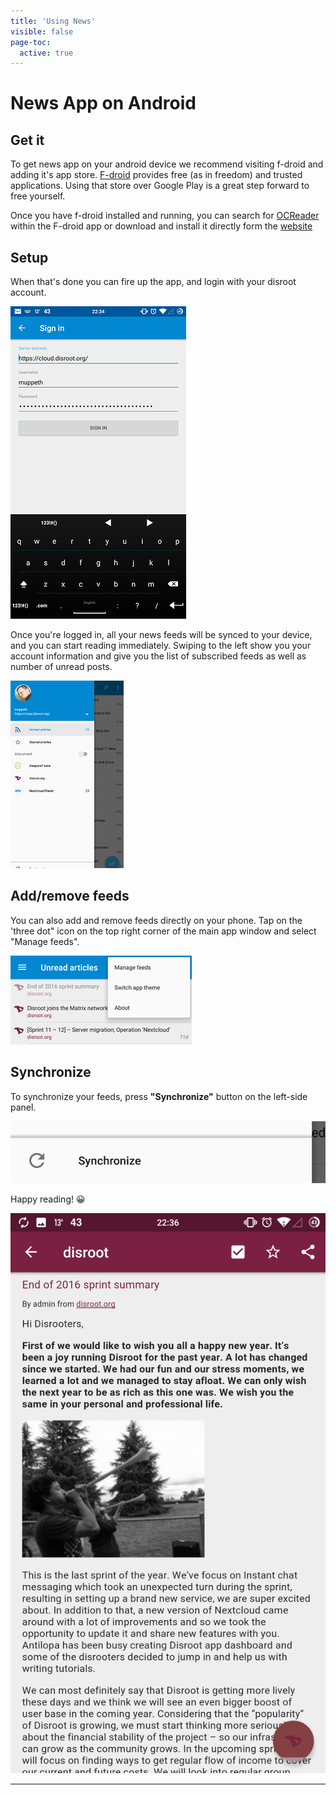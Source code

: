 ```yaml
---
title: 'Using News'
visible: false
page-toc:
  active: true
---
```



# News App on Android

## Get it
To get news app on your android device we recommend visiting f-droid and adding it's app store. [F-droid](https://f-droid.org/) provides free (as in freedom) and trusted applications. Using that store over Google Play is a great step forward to free yourself.

Once you have f-droid installed and running, you can search for [OCReader](https://f-droid.org/repository/browse/?fdfilter=news&fdid=email.schaal.ocreader) within the F-droid app or download and install it directly form the [website](https://f-droid.org/repository/browse/?fdfilter=news&fdid=email.schaal.ocreader)

## Setup
When that's done you can fire up the app, and login with your disroot account.

![](nextcloud_news1.png)

Once you're logged in, all your news feeds will be synced to your device, and you can start reading immediately.
Swiping to the left show you your account information and give you the list of subscribed feeds as well as number of unread posts.

![](nextcloud_news2.png)

## Add/remove feeds
You can also add and remove feeds directly on your phone. Tap on the 'three dot" icon on the top right corner of the main app window and select "Manage feeds".

![](nextcloud_news3.png)

## Synchronize
To synchronize your feeds, press **"Synchronize"** button on the left-side panel.

![](nextcloud_news4.png)

Happy reading! :grinning:

![](nextcloud_news5.png)


----------

